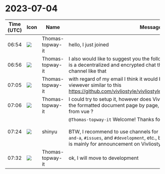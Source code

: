 # 2023-07-04

|Time (UTC)|Icon|Name|Message|
|---|---|---|---|
|06:54|![](https://avatars.slack-edge.com/2023-07-03/5536917336977_260205c64bba178a727f_72.png)|Thomas-topway-it|hello, I just joined|
|06:56|![](https://avatars.slack-edge.com/2023-07-03/5536917336977_260205c64bba178a727f_72.png)|Thomas-topway-it|I also would like to suggest you the following <https://app.element.io/>  it is a decentralized and encrypted chat that might be also suitable for a channel like that|
|07:05|![](https://avatars.slack-edge.com/2023-07-03/5536917336977_260205c64bba178a727f_72.png)|Thomas-topway-it|with regard of my email I think it would be great to start with a vuejs viewever similar to this <https://github.com/vivliostyle/vivliostyle.js/tree/master/packages/react>|
|07:06|![](https://avatars.slack-edge.com/2023-07-03/5536917336977_260205c64bba178a727f_72.png)|Thomas-topway-it|I could try to setup it, however does Vivliostyle core allow to retrieve the formatted document page by page, so I can handle it at page level from vue ?|
|07:24|![](https://avatars.slack-edge.com/2018-04-27/354445776386_e258f5ed5ba887b08668_72.jpg)|shinyu|`@Thomas-topway-it` Welcome! Thanks for your interesting ideas.<br><br>BTW, I recommend to use channels for specific topics, `#random`, `#q-and-a`, `#issues`, and `#development`, etc., because this `#general` channel is mainly for announcement on Vivliostyle releases etc.|
|07:32|![](https://avatars.slack-edge.com/2023-07-03/5536917336977_260205c64bba178a727f_72.png)|Thomas-topway-it|ok, I will move to development|
